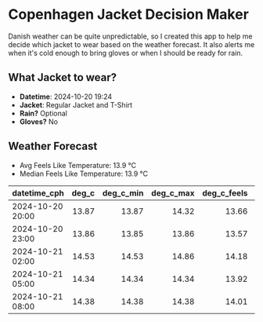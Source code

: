
# Copenhagen Jacket Decision Maker

Danish weather can be quite unpredictable, so I created this app to help me decide which jacket to wear based on the weather forecast. 
It also alerts me when it's cold enough to bring gloves or when I should be ready for rain.

## What Jacket to wear?

- **Datetime**: 2024-10-20 19:24
- **Jacket**: Regular Jacket and T-Shirt
- **Rain?** Optional
- **Gloves?** No

## Weather Forecast
- Avg Feels Like Temperature: 13.9 °C
- Median Feels Like Temperature: 13.9 °C

| datetime_cph     |   deg_c |   deg_c_min |   deg_c_max |   deg_c_feels | weather   | wind   | rain   |
|:-----------------|--------:|------------:|------------:|--------------:|:----------|:-------|:-------|
| 2024-10-20 20:00 |   13.87 |       13.87 |       14.32 |         13.66 | Clouds    | High   | None   |
| 2024-10-20 23:00 |   13.86 |       13.85 |       13.86 |         13.57 | Clouds    | High   | None   |
| 2024-10-21 02:00 |   14.53 |       14.53 |       14.86 |         14.18 | Clouds    | High   | None   |
| 2024-10-21 05:00 |   14.34 |       14.34 |       14.34 |         13.92 | Rain      | High   | Low    |
| 2024-10-21 08:00 |   14.38 |       14.38 |       14.38 |         14.01 | Clouds    | High   | None   |
        
